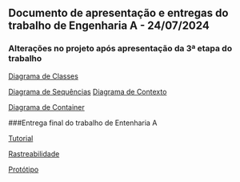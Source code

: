 ## Documento de apresentação e entregas do trabalho de Engenharia A - 24/07/2024

### Alterações no projeto após apresentação da 3ª etapa do trabalho

<a href="https://github.com/alexandreggoncalves/appControleEstoque/blob/main/docs/diagramas-estaticos/diagrama-de-classes.md" target="_blank">Diagrama de Classes</a>

<a href="https://github.com/alexandreggoncalves/appControleEstoque/blob/main/docs/diagramas-dinamicos/diagrama-de-sequencias.md" target="_blank">Diagrama de Sequências</a>
<a href="https://github.com/alexandreggoncalves/appControleEstoque/blob/main/docs/modelo-c4/diagrama-de-contexto.md" target="_blank">Diagrama de Contexto</a>

<a href="https://github.com/alexandreggoncalves/appControleEstoque/blob/main/docs/modelo-c4/diagrama-de-containter.md" target="_blank">Diagrama de Container</a>


###Entrega final do trabalho de Entenharia A 

<a href="https://github.com/alexandreggoncalves/appControleEstoque/blob/main/docs/tutorial/tutorial.md" target="_blank">Tutorial</a>

<a href="https://github.com/alexandreggoncalves/appControleEstoque/blob/main/docs/rastreabilidade/rastreabilidade.md" target="_blank">Rastreabilidade</a>

<a href="https://www.figma.com/proto/99GtbZd7lLTexmqiCGr6yP/meu_estoque_facil?node-id=8-40&t=V0i4xkBvvZkTg93F-1&scaling=min-zoom&content-scaling=fixed&page-id=8%3A39&starting-point-node-id=121%3A1224" target="_blank">Protótipo</a>
